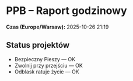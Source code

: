 # PPB – Raport godzinowy
**Czas (Europe/Warsaw):** 2025-10-26 21:19

## Status projektów
- Bezpieczny Pieszy — OK
- Zwolnij przy przejściu — OK
- Odblask ratuje życie — OK

